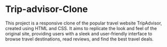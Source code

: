 # Trip-advisor-Clone
This project is a responsive clone of the popular travel website TripAdvisor, created using HTML and CSS. It aims to replicate the look and feel of the original site, providing users with a sleek and user-friendly interface to browse travel destinations, read reviews, and find the best travel deals.
